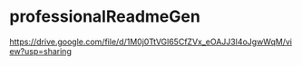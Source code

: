 # professionalReadmeGen

https://drive.google.com/file/d/1M0j0TtVGl65CfZVx_eOAJJ3l4oJgwWqM/view?usp=sharing
